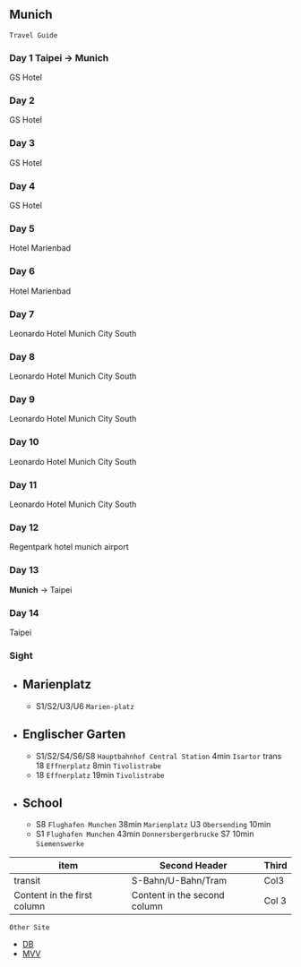 ## Munich

```
Travel Guide
```

### Day 1 Taipei -> **Munich**
GS Hotel

### Day 2
GS Hotel

### Day 3
GS Hotel

### Day 4
GS Hotel

### Day 5
Hotel Marienbad

### Day 6
Hotel Marienbad

### Day 7
Leonardo Hotel Munich City South

### Day 8
Leonardo Hotel Munich City South

### Day 9
Leonardo Hotel Munich City South

### Day 10
Leonardo Hotel Munich City South

### Day 11
Leonardo Hotel Munich City South

### Day 12
Regentpark hotel munich airport

### Day 13
**Munich** -> Taipei 

### Day 14 
Taipei


### Sight

- ## Marienplatz
  - S1/S2/U3/U6 `Marien-platz`
- ## Englischer Garten
  - S1/S2/S4/S6/S8 `Hauptbahnhof Central Station` 4min `Isartor` trans 18  `Effnerplatz`  8min `Tivolistrabe`
  - 18 `Effnerplatz` 19min `Tivolistrabe`
- ## School
  - S8 `Flughafen Munchen`  38min  `Marienplatz` U3 `Obersending` 10min
  - S1 `Flughafen Munchen`  43min  `Donnersbergerbrucke` S7 10min `Siemenswerke` 
  
item  | Second Header | Third
------------ | ------------- | ------------
transit  |S-Bahn/U-Bahn/Tram   |  Col3
Content in the first column | Content in the second column | Col 3

```
Other Site
```
  - [DB](https://bahn.com) 
  - [MVV](http://www.mvv-muenchen.de/en/homepage/index.html)



